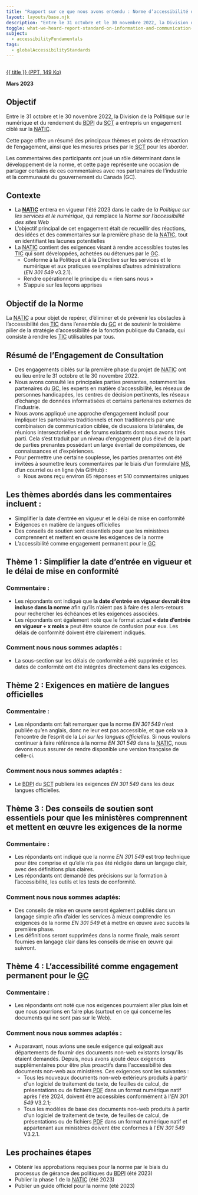 ```yaml
---
title: "Rapport sur ce que nous avons entendu : Norme d’accessibilité des technologies de l’information et des communications (<abbr>NATIC</abbr>)"
layout: layouts/base.njk
description: "Entre le 31 octobre et le 30 novembre 2022, la Division de la politique numérique et de la performance du Secrétariat du Conseil du Trésor du Canada - Bureau du dirigeant principal de l'information (<abbr>SCT-BDPI</abbr>) a entrepris un engagement ciblé sur la <em>Norme d'accessibilité des technologies de l'information et de la communication (<abbr>TIC</abbr>)</em>. Cette page détaille les principaux thèmes qui ont émergé et les prochaines étapes à suivre en ce qui concerne la norme."
toggle: what-we-heard-report-standard-on-information-and-communication-technology-accessibility-sicta
subject:
  - accessibilityFundamentals
tags:
  - globalAccessibilityStandards
---
```


<div class="row">

  <div class="col-md-4 col-md-push-8 mrgn-tp-lg">
    <a class="gc-dwnld-lnk" href="{{ rootPath }}docs/sitka-wwhr-fr.pptx">
      <div class="well gc-dwnld">
        <div class="row">
          <div class="col-xs-4">
            <p><img class="img-responsive thumbnail gc-dwnld-img" src="/img/doc.png" alt=""></p>
          </div>
          <div class="col-xs-8">
            <p class="gc-dwnld-txt">
              <span>{{ title }}</span>
              <span class="gc-dwnld-info">(<abbr lang="en" title="PowerPoint Presentations">PPT</abbr>, 149 <abbr title="KiloByte">Ko</abbr>)</span>
            </p>
          </div>
        </div>
      </div>
    </a>
  </div>

<div class="col-md-8 col-md-pull-4">

**Mars 2023**

## Objectif

Entre le 31 octobre et le 30 novembre 2022, la Division de la Politique sur le numérique et du rendement du <abbr title="Bureau du dirigeant principal de l'information">BDPI</abbr> du <abbr title="Secrétariat du Conseil du Trésor du Canada">SCT</abbr> a entrepris un engagement ciblé sur la <abbr title="Norme d’accessibilité des technologies de l’information et des communications">NATIC</abbr>.

Cette page offre un résumé des principaux thèmes et points de rétroaction de l’engagement, ainsi que les mesures prises par le <abbr title="Secrétariat du Conseil du Trésor du Canada">SCT</abbr> pour les aborder.

Les commentaires des participants ont joué un rôle déterminant dans le développement de la norme, et cette page représente une occasion de partager certains de ces commentaires avec nos partenaires de l’industrie et la communauté du gouvernement du Canada (<abbr>GC</abbr>).

</div>

</div>

## Contexte

- La **<abbr title="Norme d’accessibilité des technologies de l’information et des communications">NATIC</abbr>** entrera en vigueur l'été 2023 dans le cadre de *la Politique sur les services et le numérique*, qui remplace la *Norme sur l’accessibilité des sites Web*
- L’objectif principal de cet engagement était de recueillir des réactions, des idées et des commentaires sur la première phase de la <abbr title="Norme d’accessibilité des technologies de l’information et des communications">NATIC</abbr>, tout en identifiant les lacunes potentielles
- La <abbr title="Norme d’accessibilité des technologies de l’information et des communications">NATIC</abbr> contient des exigences visant à rendre accessibles toutes les <abbr title="technologies de l’information et des communications">TIC</abbr> qui sont développées, achetées ou détenues par le <abbr title="gouvernement du Canada">GC</abbr>.  
  - Conforme à la Politique et à la Directive sur les services et le numérique et aux pratiques exemplaires d’autres administrations (*EN 301 549* v3.2.1).
  - Rendre opérationnel le principe du « rien sans nous »
  - S’appuie sur les leçons apprises

## Objectif de la Norme

La <abbr title="Norme d’accessibilité des technologies de l’information et des communications">NATIC</abbr> a pour objet de repérer, d’éliminer et de prévenir les obstacles à l’accessibilité des <abbr title="technologies de l’information et des communications">TIC</abbr> dans l’ensemble du <abbr title="gouvernement du Canada">GC</abbr> et de soutenir le troisième pilier de la stratégie d’accessibilité de la fonction publique du Canada, qui consiste à rendre les <abbr title="technologies de l’information et des communications">TIC</abbr> utilisables par tous.

## Résumé de l’Engagement de Consultation

- Des engagements ciblés sur la première phase du projet de <abbr title="Norme d’accessibilité des technologies de l’information et des communications">NATIC</abbr> ont eu lieu entre le 31 octobre et le 30 novembre 2022.
- Nous avons consulté les principales parties prenantes, notamment les partenaires du <abbr title="gouvernement du Canada">GC</abbr>, les experts en matière d’accessibilité, les réseaux de personnes handicapées, les centres de décision pertinents, les réseaux d’échange de données informatisées et certains partenaires externes de l’industrie.
- Nous avons appliqué une approche d’engagement inclusif pour impliquer les partenaires traditionnels et non traditionnels par une combinaison de communication ciblée, de discussions bilatérales, de réunions intersectorielles et de forums existants dont nous avons tirés parti. Cela s’est traduit par un niveau d’engagement plus élevé de la part de parties prenantes possédant un large éventail de compétences, de connaissances et d’expériences.
- Pour permettre une certaine souplesse, les parties prenantes ont été invitées à soumettre leurs commentaires par le biais d’un formulaire <abbr title="Microsoft">MS</abbr>, d’un courriel ou en ligne (via GitHub) :
  - Nous avons reçu environ 85 réponses et 510 commentaires uniques

## Les thèmes abordés dans les commentaires incluent :

- Simplifier la date d’entrée en vigueur et le délai de mise en conformité
- Exigences en matière de langues officielles
- Des conseils de soutien sont essentiels pour que les ministères comprennent et mettent en œuvre les exigences de la norme
- L’accessibilité comme engagement permanent pour le <abbr title="gouvernement du Canada">GC</abbr>

## Thème 1 : Simplifier la date d’entrée en vigueur et le délai de mise en conformité

### Commentaire :

- Les répondants ont indiqué que **la date d’entrée en vigueur devrait être incluse dans la norme** afin qu’ils n’aient pas à faire des allers-retours pour rechercher les échéances et les exigences associées.
- Les répondants ont également noté que le format actuel **« date d’entrée en vigueur + x mois »** peut être source de confusion pour eux. Les délais de conformité doivent être clairement indiqués.

### Comment nous nous sommes adaptés :

- La sous-section sur les délais de conformité a été supprimée et les dates de conformité ont été intégrées directement dans les exigences.

## Thème 2 : Exigences en matière de langues officielles

### Commentaire :

- Les répondants ont fait remarquer que la norme *EN 301 549* n’est publiée qu’en anglais, donc ne leur est pas accessible, et que cela va à l’encontre de l’esprit de la *Loi sur les langues officielles*. Si nous voulons continuer à faire référence à la norme *EN 301 549* dans la <abbr title="Norme d’accessibilité des technologies de l’information et des communications">NATIC</abbr>, nous devons nous assurer de rendre disponible une version française de celle-ci.

### Comment nous nous sommes adaptés :

- Le <abbr title="Bureau du dirigeant principal de l'information">BDPI</abbr> du <abbr title="Secrétariat du Conseil du Trésor du Canada">SCT</abbr> publiera les exigences *EN 301 549* dans les deux langues officielles.

## Thème 3 : Des conseils de soutien sont essentiels pour que les ministères comprennent et mettent en œuvre les exigences de la norme

### Commentaire :

- Les répondants ont indiqué que la norme *EN 301 549* est trop technique pour être comprise et qu’elle n’a pas été rédigée dans un langage clair, avec des définitions plus claires.
- Les répondants ont demandé des précisions sur la formation à l’accessibilité, les outils et les tests de conformité.
 
### Comment nous nous sommes adaptés:

- Des conseils de mise en œuvre seront également publiés dans un langage simple afin d’aider les services à mieux comprendre les exigences de la norme *EN 301 549* et à mettre en œuvre avec succès la première phase.
- Les définitions seront supprimées dans la norme finale, mais seront fournies en langage clair dans les conseils de mise en œuvre qui suivront.

## Thème 4 : L’accessibilité comme engagement permanent pour le <abbr title="gouvernement du Canada">GC</abbr>

### Commentaire :

- Les répondants ont noté que nos exigences pourraient aller plus loin et que nous pourrions en faire plus (surtout en ce qui concerne les documents qui ne sont pas sur le Web).

### Comment nous nous sommes adaptés :

- Auparavant, nous avions une seule exigence qui exigeait aux départements de fournir des documents non-web existants lorsqu'ils étaient demandés. Depuis, nous avons ajouté deux exigences supplémentaires pour être plus proactifs dans l'accessibilité des documents non-web aux ministères. Ces exigences sont les suivantes :
  - Tous les nouveaux documents non-web extérieurs produits à partir d'un logiciel de traitement de texte, de feuilles de calcul, de présentations ou de fichiers <abbr lang="en" title="Portable Document Format">PDF</abbr> dans un format numérique natif après l'été 2024, doivent être accessibles conformément à l'*EN 301 549* V3.2.1;
  - Tous les modèles de base des documents non-web produits à partir d'un logiciel de traitement de texte, de feuilles de calcul, de présentations ou de fichiers <abbr lang="en" title="Portable Document Format">PDF</abbr> dans un format numérique natif et appartenant aux ministères doivent être conformes à l'*EN 301 549* V3.2.1.

## Les prochaines étapes

- Obtenir les approbations requises pour la norme par le biais du processus de gérance des politiques du <abbr title="Bureau du dirigeant principal de l'information">BDPI</abbr> (été 2023)
- Publier la phase 1 de la <abbr title="Norme d’accessibilité des technologies de l’information et des communications">NATIC</abbr> (été 2023)
- Publier un guide officiel pour la norme (été 2023)
